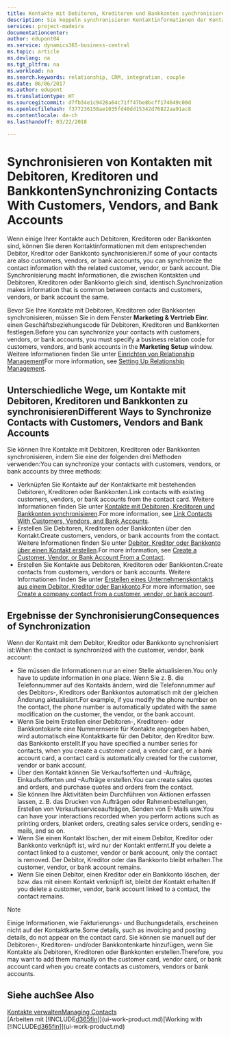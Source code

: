 ```yaml
---
title: Kontakte mit Debitoren, Kreditoren und Bankkonten synchronisieren| Microsoft Docs
description: Sie koppeln synchronisieren Kontaktinformationen der Kontakte, die auch Debitoren, Kreditoren oder Bankkonten sind, so aktualisieren Sie nur Informationen in einem Bereich.
services: project-madeira
documentationcenter: 
author: edupont04
ms.service: dynamics365-business-central
ms.topic: article
ms.devlang: na
ms.tgt_pltfrm: na
ms.workload: na
ms.search.keywords: relationship, CRM, integration, couple
ms.date: 06/06/2017
ms.author: edupont
ms.translationtype: HT
ms.sourcegitcommit: d7fb34e1c9428a64c71ff47be8bcff174649c00d
ms.openlocfilehash: f377236158ae1035fd40dd15342d76822aa91ac8
ms.contentlocale: de-ch
ms.lasthandoff: 03/22/2018

---
```

# <a name="synchronizing-contacts-with-customers-vendors-and-bank-accounts"></a><span data-ttu-id="faa90-103">Synchronisieren von Kontakten mit Debitoren, Kreditoren und Bankkonten</span><span class="sxs-lookup"><span data-stu-id="faa90-103">Synchronizing Contacts With Customers, Vendors, and Bank Accounts</span></span>
<span data-ttu-id="faa90-104">Wenn einige Ihrer Kontakte auch Debitoren, Kreditoren oder Bankkonten sind, können Sie deren Kontaktinformationen mit dem entsprechenden Debitor, Kreditor oder Bankkonto synchronisieren.</span><span class="sxs-lookup"><span data-stu-id="faa90-104">If some of your contacts are also customers, vendors, or bank accounts, you can synchronize the contact information with the related customer, vendor, or bank account.</span></span> <span data-ttu-id="faa90-105">Die Synchronisierung macht Informationen, die zwischen Kontakten und Debitoren, Kreditoren oder Bankkonto gleich sind, identisch.</span><span class="sxs-lookup"><span data-stu-id="faa90-105">Synchronization makes information that is common between contacts and customers, vendors, or bank account the same.</span></span>  

<span data-ttu-id="faa90-106">Bevor Sie Ihre Kontakte mit Debitoren, Kreditoren oder Bankkonten synchronisieren, müssen Sie in dem Fenster **Marketing & Vertrieb Einr.** einen Geschäftsbeziehungscode für Debitoren, Kreditoren und Bankkonten festlegen.</span><span class="sxs-lookup"><span data-stu-id="faa90-106">Before you can synchronize your contacts with customers, vendors, or bank accounts, you must specify a business relation code for customers, vendors, and bank accounts in the **Marketing Setup** window.</span></span> <span data-ttu-id="faa90-107">Weitere Informationen finden Sie unter [Einrichten von Relationship Management](marketing-setup-marketing.md)</span><span class="sxs-lookup"><span data-stu-id="faa90-107">For more information, see [Setting Up Relationship Management](marketing-setup-marketing.md).</span></span>

## <a name="different-ways-to-synchronize-contacts-with-customers-vendors-and-bank-accounts"></a><span data-ttu-id="faa90-108">Unterschiedliche Wege, um Kontakte mit Debitoren, Kreditoren und Bankkonten zu synchronisieren</span><span class="sxs-lookup"><span data-stu-id="faa90-108">Different Ways to Synchronize Contacts with Customers, Vendors and Bank Accounts</span></span>
<span data-ttu-id="faa90-109">Sie können Ihre Kontakte mit Debitoren, Kreditoren oder Bankkonten synchronisieren, indem Sie eine der folgenden drei Methoden verwenden:</span><span class="sxs-lookup"><span data-stu-id="faa90-109">You can synchronize your contacts with customers, vendors, or bank accounts by three methods:</span></span>

* <span data-ttu-id="faa90-110">Verknüpfen Sie Kontakte auf der Kontaktkarte mit bestehenden Debitoren, Kreditoren oder Bankkonten.</span><span class="sxs-lookup"><span data-stu-id="faa90-110">Link contacts with existing customers, vendors, or bank accounts from the contact card.</span></span> <span data-ttu-id="faa90-111">Weitere Informationen finden Sie unter [Kontakte mit Debitoren, Kreditoren und Bankkonten synchronisieren](marketing-how-link-contact.md).</span><span class="sxs-lookup"><span data-stu-id="faa90-111">For more information, see [Link Contacts With Customers, Vendors, and Bank Accounts](marketing-how-link-contact.md).</span></span>
* <span data-ttu-id="faa90-112">Erstellen Sie Debitoren, Kreditoren oder Bankkonten über den Kontakt.</span><span class="sxs-lookup"><span data-stu-id="faa90-112">Create customers, vendors, or bank accounts from the contact.</span></span> <span data-ttu-id="faa90-113">Weitere Informationen finden Sie unter [Debitor, Kreditor oder Bankkonto über einen Kontakt erstellen](marketing-how-create-contacts-new-customers-vendors-bank-accounts.md).</span><span class="sxs-lookup"><span data-stu-id="faa90-113">For more information, see [Create a Customer, Vendor, or Bank Account From a Contact](marketing-how-create-contacts-new-customers-vendors-bank-accounts.md).</span></span>
* <span data-ttu-id="faa90-114">Erstellen Sie Kontakte aus Debitoren, Kreditoren oder Bankkonten.</span><span class="sxs-lookup"><span data-stu-id="faa90-114">Create contacts from customers, vendors or bank accounts.</span></span> <span data-ttu-id="faa90-115">Weitere Informationen finden Sie unter [Erstellen eines Unternehmenskontakts aus einem Debitor, Kreditor oder Bankkonto](marketing-how-create-contact-companies.md).</span><span class="sxs-lookup"><span data-stu-id="faa90-115">For more information, see [Create a company contact from a customer, vendor, or bank account](marketing-how-create-contact-companies.md).</span></span>

## <a name="consequences-of-synchronization"></a><span data-ttu-id="faa90-116">Ergebnisse der Synchronisierung</span><span class="sxs-lookup"><span data-stu-id="faa90-116">Consequences of Synchronization</span></span>
<span data-ttu-id="faa90-117">Wenn der Kontakt mit dem Debitor, Kreditor oder Bankkonto synchronisiert ist:</span><span class="sxs-lookup"><span data-stu-id="faa90-117">When the contact is synchronized with the customer, vendor, bank account:</span></span>

* <span data-ttu-id="faa90-118">Sie müssen die Informationen nur an einer Stelle aktualisieren.</span><span class="sxs-lookup"><span data-stu-id="faa90-118">You only have to update information in one place.</span></span> <span data-ttu-id="faa90-119">Wenn Sie z. B. die Telefonnummer auf des Kontakts ändern, wird die Telefonnummer auf des Debitors-, Kreditors oder Bankkontos automatisch mit der gleichen Änderung aktualisiert.</span><span class="sxs-lookup"><span data-stu-id="faa90-119">For example, if you modify the phone number on the contact, the phone number is automatically updated with the same modification on the customer, the vendor, or the bank account.</span></span>
* <span data-ttu-id="faa90-120">Wenn Sie beim Erstellen einer Debitoren-, Kreditoren- oder Bankkontokarte eine Nummernserie für Kontakte angegeben haben, wird automatisch eine Kontaktkarte für den Debitor, den Kreditor bzw. das Bankkonto erstellt.</span><span class="sxs-lookup"><span data-stu-id="faa90-120">If you have specified a number series for contacts, when you create a customer card, a vendor card, or a bank account card, a contact card is automatically created for the customer, vendor or bank account.</span></span>
* <span data-ttu-id="faa90-121">Über den Kontakt können Sie Verkaufsofferten und -Aufträge, Einkaufsofferten und –Aufträge erstellen.</span><span class="sxs-lookup"><span data-stu-id="faa90-121">You can create sales quotes and orders, and purchase quotes and orders from the contact.</span></span>
* <span data-ttu-id="faa90-122">Sie können Ihre Aktivitäten beim Durchführen von Aktionen erfassen lassen, z. B. das Drucken von Aufträgen oder Rahmenbestellungen, Erstellen von Verkaufsserviceaufträgen, Senden von E-Mails usw.</span><span class="sxs-lookup"><span data-stu-id="faa90-122">You can have your interactions recorded when you perform actions such as printing orders, blanket orders, creating sales service orders, sending e-mails, and so on.</span></span>
* <span data-ttu-id="faa90-123">Wenn Sie einen Kontakt löschen, der mit einem Debitor, Kreditor oder Bankkonto verknüpft ist, wird nur der Kontakt entfernt.</span><span class="sxs-lookup"><span data-stu-id="faa90-123">If you delete a contact linked to a customer, vendor or bank account, only the contact is removed.</span></span> <span data-ttu-id="faa90-124">Der Debitor, Kreditor oder das Bankkonto bleibt erhalten.</span><span class="sxs-lookup"><span data-stu-id="faa90-124">The customer, vendor, or bank account remains.</span></span>
* <span data-ttu-id="faa90-125">Wenn Sie einen Debitor, einen Kreditor oder ein Bankkonto löschen, der bzw. das mit einem Kontakt verknüpft ist, bleibt der Kontakt erhalten.</span><span class="sxs-lookup"><span data-stu-id="faa90-125">If you delete a customer, vendor, bank account linked to a contact, the contact remains.</span></span>

> [!NOTE]  
>   <span data-ttu-id="faa90-126">Einige Informationen, wie Fakturierungs- und Buchungsdetails, erscheinen nicht auf der Kontaktkarte.</span><span class="sxs-lookup"><span data-stu-id="faa90-126">Some details, such as invoicing and posting details, do not appear on the contact card.</span></span> <span data-ttu-id="faa90-127">Sie können sie manuell auf der Debitoren-, Kreditoren- und/oder Bankkontenkarte hinzufügen, wenn Sie Kontakte als Debitoren, Kreditoren oder Bankkonten erstellen.</span><span class="sxs-lookup"><span data-stu-id="faa90-127">Therefore, you may want to add them manually on the customer card, vendor card, or bank account card when you create contacts as customers, vendors or bank accounts.</span></span>

## <a name="see-also"></a><span data-ttu-id="faa90-128">Siehe auch</span><span class="sxs-lookup"><span data-stu-id="faa90-128">See Also</span></span>
[<span data-ttu-id="faa90-129">Kontakte verwalten</span><span class="sxs-lookup"><span data-stu-id="faa90-129">Managing Contacts</span></span>](marketing-contacts.md)  
<span data-ttu-id="faa90-130">[Arbeiten mit [!INCLUDE[d365fin](includes/d365fin_md.md)]](ui-work-product.md)</span><span class="sxs-lookup"><span data-stu-id="faa90-130">[Working with [!INCLUDE[d365fin](includes/d365fin_md.md)]](ui-work-product.md)</span></span>

